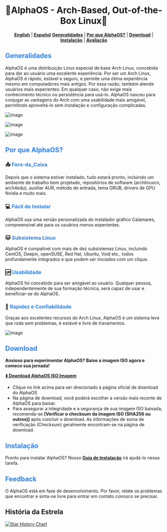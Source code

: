 <h1 align="center">🚀AlphaOS - Arch-Based, Out-of-the-Box Linux🚀</h1>

<div align="center">

[**English**](ReadMe.md)  |  [**Español**](ReadMe_ES.md)
[**Generalidades**](#overview) |  [**Por que AlphaOS?**](#why-catos)  |  [**Download**](#download) | [**Instalação**](#installation) | [**Avaliação**](#feedback)
</div>

## <font color=#2f81f7>Generalidades</font>

AlphaOS é uma distribuição Linux especial de base Arch Linux, concebida para dar ao usuário uma excelente experiência. Por ser um Arch Linux, AlphaOS é rápido, estável e seguro, e permite uma ótima experiência mesmo em computadores mais antigos. Por essa razão, também atende usuários mais experientes. Em qualquer caso, não exige mais conhecimento técnico ou persistência para usá-lo. AlphaOS nasceu para conjugar as vantagens do Arch com uma usabilidade mais amigável, permitindo aproveitá-lo sem instalação e configuração complicadas.

![image](./preview/desktop_en.png)

![image](./preview/preview_kde.png)

![image](./preview/preview_gnome.png)

## <font color=#2f81f7>Por que AlphaOS?</font>

### 📤 <font color=#2f81f7>Fora-da_Caixa</font>
Depois que o sistema estiver instalado, tudo estará pronto, incluindo um ambiente de trabalho bem projetado, repositórios de software (archlinuxcn, arch4edu), auxiliar AUR, método de entrada, tema GRUB, drivers de GPU Nvidia e muito mais.

### 💻 <font color=#2f81f7>Fácil de Instalar</font>
AlphaOS usa uma versão personalizada do instalador gráfico Calamares, compreensível até para os usuários menos experientes.

### 🐱 <font color=#2f81f7>Subsistema Linux</font>
AlphaOS é compatível com mais de dez subsistemas Linux, incluindo CentOS, Deepin, openSUSE, Red Hat, Ubuntu, Void etc., todos profundamente integrados e que podem ser iniciados com um clique.

### 🆙 <font color=#2f81f7>Usabilidade</font>
AlphaOS foi concebido para ser amigável ao usuário. Qualquer pessoa, independentemente de sua formação técnica, será capaz de usar e beneficiar-se do AlphaOS.

### 🚀 <font color=#2f81f7>Rapidez e Confiabilidade</font>
Graças aos excelentes recursos do Arch Linux, AlphaOS é um sistema leve que roda sem problemas, é estável e livre de travamentos.

![image](./preview/neofetch_en.png)

## <font color=#2f81f7>Download</font>

**Ansioso para experimentar AlphaOS? Baixe a imagem ISO agora e comece sua jornada!**

[**⬇️  Download AlphaOS ISO Imagem**](https://catos.info/en/docs/download)

*   Clique no link acima para ser direcionado à página oficial de download do AlphaOS
*   Na página de download, você poderá escolher a versão mais recente de AlphaOS para baixar.
*   Para assegurar a integridade e a segurança de sua imagem ISO baixada, recomenda-se **[Verificar o checksum da imagem ISO (SHA256 ou outros)]** após concluir o download. As informações de soma de verificação (Checksum) geralmente encontram-se na página de download. 


## <font color=#2f81f7>Instalação</font>

Pronto para instalar AlphaOS? Nosso [**Guia de Instalação**](https://catos.info/en/docs/installation/installation00) irá ajudá-lo nessa tarefa.


## <font color=#2f81f7>Feedback</font>

O AlphaOS está em fase de desenvolvimento. Por favor, relate os problemas que encontrar e sinta-se livre para entrar em contato conosco se precisar.

## História da Estrela

[![Star History Chart](https://api.star-history.com/svg?repos=CatOS-Home/CatOS&type=Date)](https://star-history.com/#CatOS-Home/CatOS&Date)

